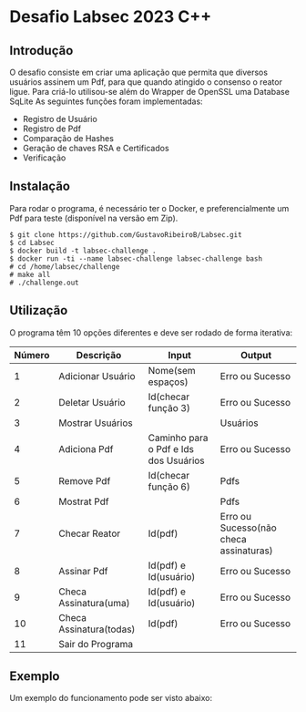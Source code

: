 # Desafio Labsec 2023 C++
## Introdução
O desafio consiste em criar uma aplicação que permita que diversos usuários assinem um Pdf, para que quando atingido o consenso o reator ligue.
Para criá-lo utilisou-se além do Wrapper de OpenSSL uma Database SqLite
As seguintes funções foram implementadas:
- Registro de Usuário
- Registro de Pdf
- Comparação de Hashes
- Geração de chaves RSA e Certificados
- Verificação

## Instalação
Para rodar o programa, é necessário ter o Docker, e preferencialmente um Pdf para teste (disponível na versão em Zip).
```
$ git clone https://github.com/GustavoRibeiroB/Labsec.git
$ cd Labsec 
$ docker build -t labsec-challenge .
$ docker run -ti --name labsec-challenge labsec-challenge bash
# cd /home/labsec/challenge
# make all
# ./challenge.out
```

## Utilização
O programa têm 10 opções diferentes e deve ser rodado de forma iterativa:

| Número | Descrição | Input | Output |
| -- | -- | -- | -- |
| 1 | Adicionar Usuário |Nome(sem espaços) | Erro ou Sucesso |
| 2 | Deletar Usuário | Id(checar função 3) | Erro ou Sucesso | 
| 3 | Mostrar Usuários || Usuários |
| 4 | Adiciona Pdf | Caminho para o Pdf e Ids dos Usuários | Erro ou Sucesso |
| 5 | Remove Pdf | Id(checar função 6) | Pdfs |
| 6 | Mostrat Pdf || Pdfs
| 7 | Checar Reator | Id(pdf) | Erro ou Sucesso(não checa assinaturas) |
| 8 | Assinar Pdf | Id(pdf) e Id(usuário) | Erro ou Sucesso |
| 9 | Checa Assinatura(uma) | Id(pdf) e Id(usuário) | Erro ou Sucesso |
| 10 | Checa Assinatura(todas) | Id(pdf) | Erro ou Sucesso |
| 11 | Sair do Programa |||

## Exemplo
Um exemplo do funcionamento pode ser visto abaixo:






